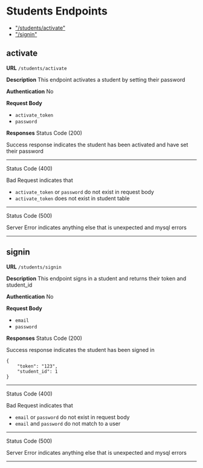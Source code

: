 # Students Endpoints

- ["/students/activate"](#activate)
- ["/signin"](#signin)

## activate

**URL** `/students/activate`

**Description** This endpoint activates a student by setting their password

**Authentication** No

**Request Body**

- `activate_token`
- `password`

**Responses**
Status Code (200)

Success response indicates the student has been activated and have set their password

---

Status Code (400)

Bad Request indicates that

- `activate_token` or `password` do not exist in request body
- `activate_token` does not exist in student table

---

Status Code (500)

Server Error indicates anything else that is unexpected and mysql errors

---

## signin

**URL** `/students/signin`

**Description** This endpoint signs in a student and returns their token and student_id

**Authentication** No

**Request Body**

- `email`
- `password`

**Responses**
Status Code (200)

Success response indicates the student has been signed in

    {
        "token": "123",
        "student_id": 1
    }

---

Status Code (400)

Bad Request indicates that

- `email` or `password` do not exist in request body
- `email` and `password` do not match to a user

---

Status Code (500)

Server Error indicates anything else that is unexpected and mysql errors

---
